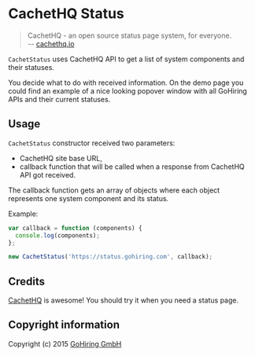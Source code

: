 # CachetHQ Status

> CachetHQ - an open source status page system, for everyone.  
> -- [cachethq.io](https://cachethq.io/)

`CachetStatus` uses CachetHQ API to get a list of system components and their
statuses.

You decide what to do with received information. On the demo page you could
find an example of a nice looking popover window with all GoHiring APIs and their current statuses.

## Usage

`CachetStatus` constructor received two parameters:

  - CachetHQ site base URL,
  - callback function that will be called when a response from CachetHQ API got received.

The callback function gets an array of objects where each object represents one system component and its status.

Example:

```javascript
var callback = function (components) {
  console.log(components);
};

new CachetStatus('https://status.gohiring.com', callback);
```  

## Credits

[CachetHQ](https://cachethq.io/) is awesome! You should try it when you need a status page.

## Copyright information

Copyright (c) 2015 [GoHiring GmbH](http://www.gohiring.com)
